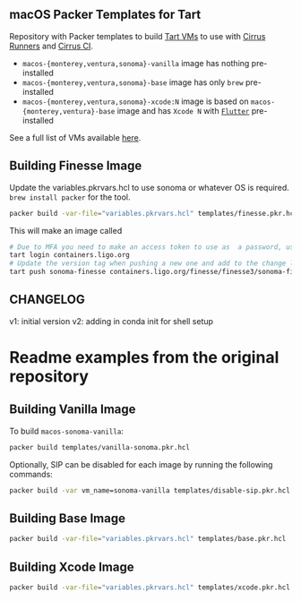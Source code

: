 ## macOS Packer Templates for Tart

Repository with Packer templates to build [Tart VMs](https://github.com/cirruslabs/tart) to use with [Cirrus Runners](https://tart.run/integrations/github-actions/) and [Cirrus CI](https://cirrus-ci.org/guide/macOS/).

* `macos-{monterey,ventura,sonoma}-vanilla` image has nothing pre-installed
* `macos-{monterey,ventura,sonoma}-base` image has only `brew` pre-installed
* `macos-{monterey,ventura,sonoma}-xcode:N` image is based on `macos-{monterey,ventura}-base` image and has `Xcode N` with [`Flutter`](https://flutter.dev/) pre-installed

See a full list of VMs available [here](https://github.com/orgs/cirruslabs/packages?tab=packages&q=macos-).

## Building Finesse Image
 
Update the variables.pkrvars.hcl to use sonoma or whatever OS is required. `brew install packer` for the tool.
```bash
packer build -var-file="variables.pkrvars.hcl" templates/finesse.pkr.hcl
```
This will make an image called 

```bash
# Due to MFA you need to make an access token to use as  a password, username is the usual albert.einstein without @LIGO.ORG
tart login containers.ligo.org
# Update the version tag when pushing a new one and add to the change log
tart push sonoma-finesse containers.ligo.org/finesse/finesse3/sonoma-finesse:v???
```

## CHANGELOG

v1: initial version
v2: adding in conda init for shell setup


# Readme examples from the original repository

## Building Vanilla Image

To build `macos-sonoma-vanilla`:

```bash
packer build templates/vanilla-sonoma.pkr.hcl
```

Optionally, SIP can be disabled for each image by running the following commands:

```bash
packer build -var vm_name=sonoma-vanilla templates/disable-sip.pkr.hcl
```

## Building Base Image

```bash
packer build -var-file="variables.pkrvars.hcl" templates/base.pkr.hcl
```

## Building Xcode Image

```bash
packer build -var-file="variables.pkrvars.hcl" templates/xcode.pkr.hcl
```
